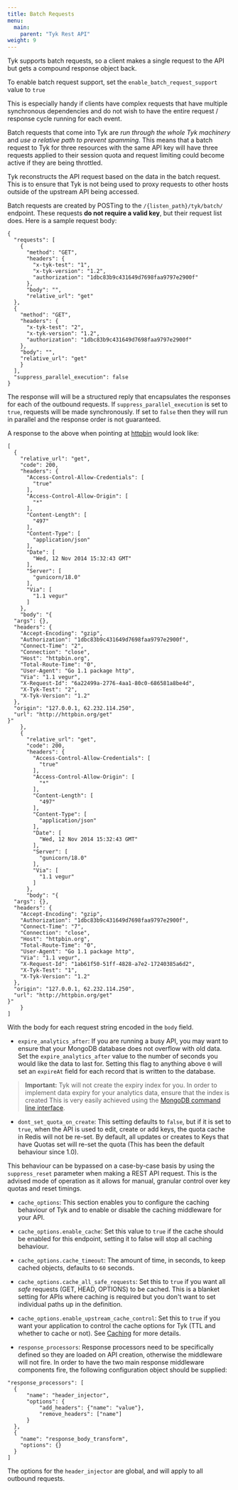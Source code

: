```yaml
---
title: Batch Requests
menu:
  main:
    parent: "Tyk Rest API"
weight: 9 
---
```


Tyk supports batch requests, so a client makes a single request to the API but gets a compound response object back.

To enable batch request support, set the `enable_batch_request_support` value to `true`

This is especially handy if clients have complex requests that have multiple synchronous dependencies and do not wish to have the entire request / response cycle running for each event.

Batch requests that come into Tyk are *run through the whole Tyk machinery* and *use a relative path to prevent spamming*. This means that a batch request to Tyk for three resources with the same API key will have three requests applied to their session quota and request limiting could become active if they are being throttled.

Tyk reconstructs the API request based on the data in the batch request. This is to ensure that Tyk is not being used to proxy requests to other hosts outside of the upstream API being accessed.

Batch requests are created by POSTing to the `/{listen_path}/tyk/batch/` endpoint. These requests **do not require a valid key**, but their request list does. Here is a sample request body:

```{json}
{
  "requests": [
    {
      "method": "GET",
      "headers": {
        "x-tyk-test": "1",
        "x-tyk-version": "1.2",
        "authorization": "1dbc83b9c431649d7698faa9797e2900f"
      },
      "body": "",
      "relative_url": "get"
  },
  {
    "method": "GET",
    "headers": {
      "x-tyk-test": "2",
      "x-tyk-version": "1.2",
      "authorization": "1dbc83b9c431649d7698faa9797e2900f"
    },
    "body": "",
    "relative_url": "get"
    }
  ],
  "suppress_parallel_execution": false
}
```

The response will will be a structured reply that encapsulates the responses for each of the outbound requests. If `suppress_parallel_execution` is set to `true`, requests will be made synchronously. If set to `false` then they will run in parallel and the response order is not guaranteed.

A response to the above when pointing at [httpbin](https://httpbin.org/) would look like:

```
[
  {
    "relative_url": "get",
    "code": 200,
    "headers": {
      "Access-Control-Allow-Credentials": [
        "true"
      ],
      "Access-Control-Allow-Origin": [
        "*"
      ],
      "Content-Length": [
        "497"
      ],
      "Content-Type": [
        "application/json"
      ],
      "Date": [
        "Wed, 12 Nov 2014 15:32:43 GMT"
      ],
      "Server": [
        "gunicorn/18.0"
      ],
      "Via": [
        "1.1 vegur"
      ]
    },
    "body": "{
  "args": {}, 
  "headers": {
    "Accept-Encoding": "gzip", 
    "Authorization": "1dbc83b9c431649d7698faa9797e2900f", 
    "Connect-Time": "2", 
    "Connection": "close", 
    "Host": "httpbin.org", 
    "Total-Route-Time": "0", 
    "User-Agent": "Go 1.1 package http", 
    "Via": "1.1 vegur", 
    "X-Request-Id": "6a22499a-2776-4aa1-80c0-686581a8be4d", 
    "X-Tyk-Test": "2", 
    "X-Tyk-Version": "1.2"
  }, 
  "origin": "127.0.0.1, 62.232.114.250", 
  "url": "http://httpbin.org/get"
}"
    },
    {
      "relative_url": "get",
      "code": 200,
      "headers": {
        "Access-Control-Allow-Credentials": [
          "true"
        ],
        "Access-Control-Allow-Origin": [
          "*"
        ],
        "Content-Length": [
          "497"
        ],
        "Content-Type": [
          "application/json"
        ],
        "Date": [
          "Wed, 12 Nov 2014 15:32:43 GMT"
        ],
        "Server": [
          "gunicorn/18.0"
        ],
        "Via": [
          "1.1 vegur"
        ]
      },
      "body": "{
  "args": {}, 
  "headers": {
    "Accept-Encoding": "gzip", 
    "Authorization": "1dbc83b9c431649d7698faa9797e2900f", 
    "Connect-Time": "7", 
    "Connection": "close", 
    "Host": "httpbin.org", 
    "Total-Route-Time": "0", 
    "User-Agent": "Go 1.1 package http", 
    "Via": "1.1 vegur", 
    "X-Request-Id": "1ab61f50-51ff-4828-a7e2-17240385a6d2", 
    "X-Tyk-Test": "1", 
    "X-Tyk-Version": "1.2"
  }, 
  "origin": "127.0.0.1, 62.232.114.250", 
  "url": "http://httpbin.org/get"
}"
    }
]
```

With the body for each request string encoded in the `body` field.

* `expire_analytics_after`: If you are running a busy API, you may want to ensure that your MongoDB database does not overflow with old data. Set the `expire_analytics_after` value to the number of seconds you would like the data to last for. Setting this flag to anything above `0` will set an `expireAt` field for each record that is written to the database.
    
> **Important:** Tyk will not create the expiry index for you. In order to implement data expiry for your analytics data, ensure that the index is created This is very easily achieved using the [MongoDB command line interface](https://docs.mongodb.com/getting-started/shell/client/).

* `dont_set_quota_on_create`: This setting defaults to `false`, but if it is set to `true`, when the API is used to edit, create or add keys, the quota cache in Redis will not be re-set. By default, all updates or creates to Keys that have Quotas set will re-set the quota (This has been the default behaviour since 1.0).
    
This behaviour can be bypassed on a case-by-case basis by using the `suppress_reset` parameter when making a REST API request. This is the advised mode of operation as it allows for manual, granular control over key quotas and reset timings.

* `cache_options`: This section enables you to configure the caching behaviour of Tyk and to enable or disable the caching middleware for your API.

* `cache_options.enable_cache`: Set this value to `true` if the cache should be enabled for this endpoint, setting it to false will stop all caching behaviour.

* `cache_options.cache_timeout`: The amount of time, in seconds, to keep cached objects, defaults to `60` seconds.

* `cache_options.cache_all_safe_requests`: Set this to `true` if you want all *safe* requests (GET, HEAD, OPTIONS) to be cached. This is a blanket setting for APIs where caching is required but you don't want to set individual paths up in the definition.

* `cache_options.enable_upstream_cache_control`: Set this to `true` if you want your application to control the cache options for Tyk (TTL and whether to cache or not). See [Caching](/docs/reduce-latency/caching/) for more details.

* `response_processors`: Response processors need to be specifically defined so they are loaded on API creation, otherwise the middleware will not fire. In order to have the two main response middleware components fire, the following configuration object should be supplied:

```{json}
"response_processors": [
  {
      "name": "header_injector",
      "options": {
          "add_headers": {"name": "value"},
          "remove_headers": ["name"]
      }
  },
  {
    "name": "response_body_transform",
    "options": {}
  }
]
```
    
The options for the `header_injector` are global, and will apply to all outbound requests.
